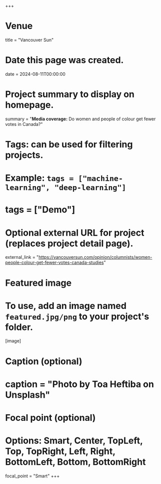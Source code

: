 +++
# Venue
title = "Vancouver Sun"

# Date this page was created.
 date = 2024-08-11T00:00:00

# Project summary to display on homepage.
summary = "__Media coverage:__ Do women and people of colour get fewer votes in Canada?"

# Tags: can be used for filtering projects.
# Example: `tags = ["machine-learning", "deep-learning"]`
# tags = ["Demo"]

# Optional external URL for project (replaces project detail page).
external_link = "https://vancouversun.com/opinion/columnists/women-people-colour-get-fewer-votes-canada-studies"

# Featured image
# To use, add an image named `featured.jpg/png` to your project's folder. 
[image]
  # Caption (optional)
  # caption = "Photo by Toa Heftiba on Unsplash"

  # Focal point (optional)
  # Options: Smart, Center, TopLeft, Top, TopRight, Left, Right, BottomLeft, Bottom, BottomRight
  focal_point = "Smart"
+++
